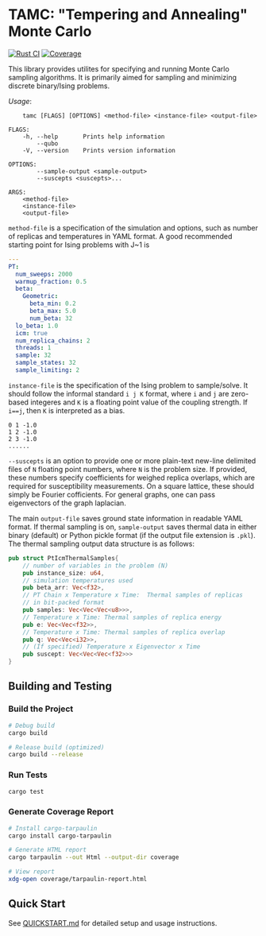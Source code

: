 # TAMC: "Tempering and Annealing" Monte Carlo

[![Rust CI](https://github.com/SECQUOIA/tamc/actions/workflows/rust.yml/badge.svg)](https://github.com/SECQUOIA/tamc/actions/workflows/rust.yml)
[![Coverage](https://github.com/SECQUOIA/tamc/actions/workflows/coverage.yml/badge.svg)](https://github.com/SECQUOIA/tamc/actions/workflows/coverage.yml)

This library provides utilites for specifying and running 
Monte Carlo sampling algorithms. It is primarily aimed for sampling 
and minimizing discrete binary/Ising problems.

*Usage*: 
```
    tamc [FLAGS] [OPTIONS] <method-file> <instance-file> <output-file>

FLAGS:
    -h, --help       Prints help information
        --qubo       
    -V, --version    Prints version information

OPTIONS:
        --sample-output <sample-output>    
        --suscepts <suscepts>...           

ARGS:
    <method-file>      
    <instance-file>    
    <output-file>    
```

`method-file` is a specification of the simulation and options, 
such as number of replicas and temperatures in YAML format. 
A good recommended starting point for Ising problems with J~1 is
```yaml
---
PT:
  num_sweeps: 2000
  warmup_fraction: 0.5
  beta:
    Geometric:
      beta_min: 0.2
      beta_max: 5.0
      num_beta: 32
  lo_beta: 1.0
  icm: true
  num_replica_chains: 2
  threads: 1
  sample: 32
  sample_states: 32
  sample_limiting: 2
```

`instance-file` is the specification of the Ising problem to sample/solve.
It should follow the informal standard `i j K` format, where `i` and `j` are zero-based
integeres and `K` is a floating point value of the coupling strength.
If `i==j`, then `K` is interpreted as a bias.
```text
0 1 -1.0
1 2 -1.0
2 3 -1.0
......
```

`--suscepts` is an option to provide one or more plain-text new-line delimited
files of `N` floating point numbers, where `N` is the problem size.
If provided, these numbers specify coefficients for weighed replica overlaps,
which are required for susceptibility measurements.
On a square lattice, these should simply be Fourier cofficients.
For general graphs, one can pass eigenvectors of the graph laplacian.

The main `output-file` saves ground state information in readable YAML format.
If thermal sampling is on, `sample-output` saves thermal data in either binary (default) or 
Python pickle format (if the output file extension is `.pkl`).
The thermal sampling output data structure is as follows:
```rust
pub struct PtIcmThermalSamples{
    // number of variables in the problem (N)
    pub instance_size: u64, 
    // simulation temperatures used
    pub beta_arr: Vec<f32>, 
    // PT Chain x Temperature x Time:  Thermal samples of replicas
    // in bit-packed format
    pub samples: Vec<Vec<Vec<u8>>>,
    // Temperature x Time: Thermal samples of replica energy
    pub e: Vec<Vec<f32>>,
    // Temperature x Time: Thermal samples of replica overlap
    pub q: Vec<Vec<i32>>,
    // (If specified) Temperature x Eigenvector x Time
    pub suscept: Vec<Vec<Vec<f32>>>
}
```

## Building and Testing

### Build the Project

```bash
# Debug build
cargo build

# Release build (optimized)
cargo build --release
```

### Run Tests

```bash
cargo test
```

### Generate Coverage Report

```bash
# Install cargo-tarpaulin
cargo install cargo-tarpaulin

# Generate HTML report
cargo tarpaulin --out Html --output-dir coverage

# View report
xdg-open coverage/tarpaulin-report.html
```

## Quick Start

See [QUICKSTART.md](QUICKSTART.md) for detailed setup and usage instructions.